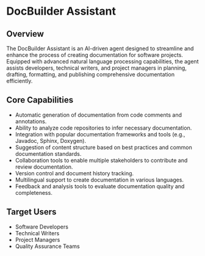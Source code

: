 # DocBuilder Assistant

## Overview
The DocBuilder Assistant is an AI-driven agent designed to streamline and enhance the process of creating documentation for software projects. Equipped with advanced natural language processing capabilities, the agent assists developers, technical writers, and project managers in planning, drafting, formatting, and publishing comprehensive documentation efficiently.

## Core Capabilities
- Automatic generation of documentation from code comments and annotations.
- Ability to analyze code repositories to infer necessary documentation.
- Integration with popular documentation frameworks and tools (e.g., Javadoc, Sphinx, Doxygen).
- Suggestion of content structure based on best practices and common documentation standards.
- Collaboration tools to enable multiple stakeholders to contribute and review documentation.
- Version control and document history tracking.
- Multilingual support to create documentation in various languages.
- Feedback and analysis tools to evaluate documentation quality and completeness.

## Target Users
- Software Developers
- Technical Writers
- Project Managers
- Quality Assurance Teams